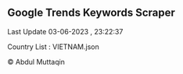 

## Google Trends Keywords Scraper 
 
Last Update 03-06-2023 , 23:22:37

Country List :
VIETNAM.json



© Abdul Muttaqin 
